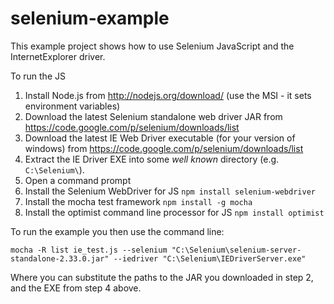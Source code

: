 selenium-example
================

This example project shows how to use Selenium JavaScript and the InternetExplorer driver.

To run the JS

1. Install Node.js from http://nodejs.org/download/ (use the MSI - it sets environment variables)
2. Download the latest Selenium standalone web driver JAR from https://code.google.com/p/selenium/downloads/list
3. Download the latest IE Web Driver executable (for your version of windows) from https://code.google.com/p/selenium/downloads/list
4. Extract the IE Driver EXE into some *well known* directory (e.g. `C:\Selenium\`).
3. Open a command prompt
4. Install the Selenium WebDriver for JS `npm install selenium-webdriver`
5. Install the mocha test framework `npm install -g mocha`
6. Install the optimist command line processor for JS `npm install optimist`

To run the example you then use the command line:

`mocha -R list ie_test.js --selenium "C:\Selenium\selenium-server-standalone-2.33.0.jar" --iedriver "C:\Selenium\IEDriverServer.exe"`

Where you can substitute the paths to the JAR you downloaded in step 2, and the EXE from step 4 above.
